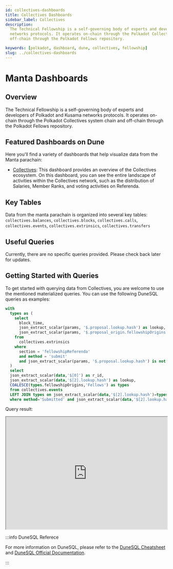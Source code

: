 ```yaml
---
id: collectives-dashboards
title: Collectives Dashboards
sidebar_label: Collectives
description:
  The Technical Fellowship is a self-governing body of experts and developers of Polkadot and Kusama
  networks protocols. It operates on-chain through the Polkadot Collectives system chain and
  off-chain through the Polkadot Fellows repository.

keywords: [polkadot, dashboard, dune, collectives, fellowship]
slug: ../collectives-dashboards
---
```


# Manta Dashboards

## Overview

The Technical Fellowship is a self-governing body of experts and developers of Polkadot and Kusama
networks protocols. It operates on-chain through the Polkadot Collectives system chain and off-chain
through the Polkadot Fellows repository.

## Featured Dashboards on Dune

Here you'll find a variety of dashboards that help visualize data from the Manta parachain:

- [Collectives](https://dune.com/substrate/collectives): This dashboard provides an overview of the
  Collectives ecosystem. On this dashboard, you can see the entire landscape of activities within
  the Collectives network, such as the distribution of Salaries, Member Ranks, and voting activities
  on Referenda.

## Key Tables

Data from the manta parachain is organized into several key tables: `collectives.balances`,
`collectives.blocks`, `collectives.calls`, `collectives.events`, `collectives.extrinsics`,
`collectives.transfers`

## Useful Queries

Currently, there are no specific queries provided. Please check back later for updates.

## Getting Started with Queries

To get started with querying data from Collectives, you are welcome to use the mentioned
materialized queries. You can use the following DuneSQL queries as examples:

```sql title="Collectives Referenda Types" showLineNumbers
with
  types as (
    select
      block_time,
      json_extract_scalar(params, '$.proposal.lookup.hash') as lookup,
      json_extract_scalar(params, '$.proposal_origin.fellowshipOrigins') as fellowshipOrigins
    from
      collectives.extrinsics
    where
      section = 'fellowshipReferenda'
      and method = 'submit'
      and json_extract_scalar(params, '$.proposal.lookup.hash') is not null
  )
  select
  json_extract_scalar(data,'$[0]') as r_id,
  json_extract_scalar(data,'$[2].lookup.hash') as lookup,
  COALESCE(types.fellowshipOrigins,'Fellows') as types
  from collectives.events
  LEFT JOIN types on json_extract_scalar(data,'$[2].lookup.hash')=types.lookup
  where method='Submitted' and json_extract_scalar(data,'$[2].lookup.hash')is not null
```

Query result:

<iframe src="https://dune.com/embeds/3789493/6371240/" height="350" width="100%"></iframe>

:::info DuneSQL Referece

For more information on DuneSQL, please refer to the [DuneSQL Cheatsheet](../dunesql-cheatsheet.md)
and
[DuneSQL Official Documentation](https://docs.dune.com/query-engine/Functions-and-operators/index).

:::
